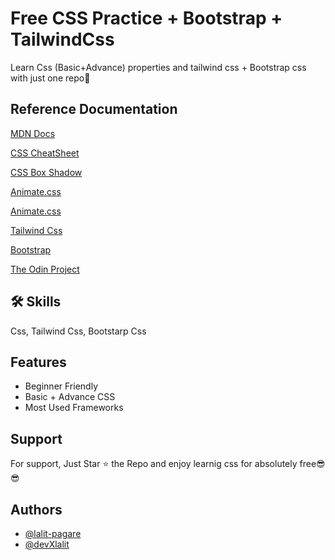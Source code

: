 
# Free CSS Practice + Bootstrap + TailwindCss

Learn Css (Basic+Advance) properties and tailwind css + Bootstrap css with just one repo💯
## Reference Documentation

[MDN Docs](https://developer.mozilla.org/en-US/docs/Web/CSS)

[CSS CheatSheet](https://htmlcheatsheet.com/css/)

[CSS Box Shadow](https://getcssscan.com/css-box-shadow-examples)

[Animate.css](https://animate.style/)

[Animate.css](https://animate.style/)

[Tailwind Css](https://tailwindcss.com/)

[Bootstrap](https://getbootstrap.com/)

[The Odin Project](https://github.com/TheOdinProject/css-exercises)





## 🛠 Skills
Css, Tailwind Css, Bootstarp Css

## Features

- Beginner Friendly
- Basic + Advance CSS
- Most Used Frameworks

## Support

For support, Just Star ⭐ the Repo and enjoy learnig css for absolutely free😎😎


## Authors

- [@lalit-pagare](https://github.com/lalit-pagare)
- [@devXlalit](https://github.com/devXlalit)


